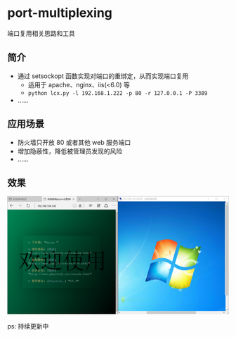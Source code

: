 # port-multiplexing
端口复用相关思路和工具

## 简介
* 通过 setsockopt 函数实现对端口的重绑定，从而实现端口复用
    * 适用于 apache、nginx、iis(<6.0) 等
    * `python lcx.py -l 192.168.1.222 -p 80 -r 127.0.0.1 -P 3389`
* ......

## 应用场景
* 防火墙只开放 80 或者其他 web 服务端口
* 增加隐蔽性，降低被管理员发现的风险
* ......

## 效果
<img src=./pics/pic1.png>

ps: 持续更新中